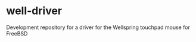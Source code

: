 well-driver
===========

Development repository for a driver for the Wellspring touchpad mouse for FreeBSD